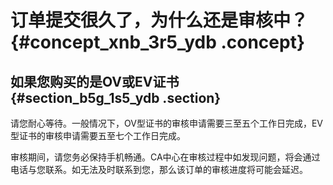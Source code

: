 # 订单提交很久了，为什么还是审核中？ {#concept_xnb_3r5_ydb .concept}

## 如果您购买的是OV或EV证书 {#section_b5g_1s5_ydb .section}

请您耐心等待。一般情况下，OV型证书的审核申请需要三至五个工作日完成，EV型证书的审核申请需要五至七个工作日完成。

审核期间，请您务必保持手机畅通。CA中心在审核过程中如发现问题，将会通过电话与您联系。如无法及时联系到您，那么该订单的审核进度将可能会延迟。

